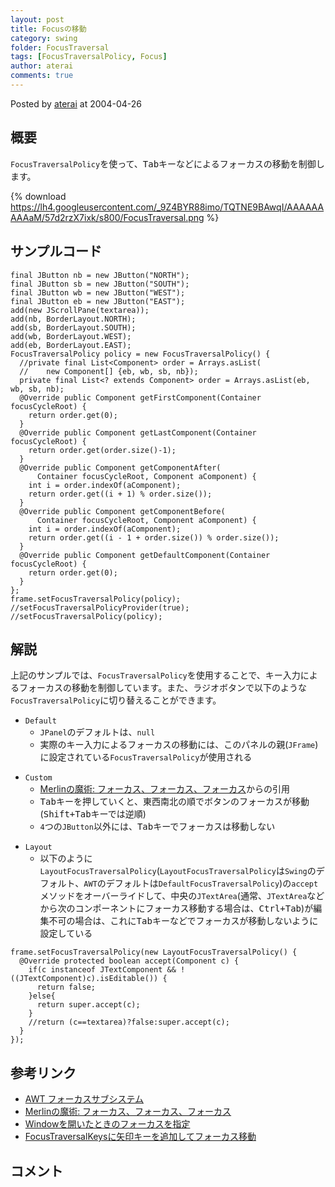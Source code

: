 ```yaml
---
layout: post
title: Focusの移動
category: swing
folder: FocusTraversal
tags: [FocusTraversalPolicy, Focus]
author: aterai
comments: true
---
```


Posted by [aterai](http://terai.xrea.jp/aterai.html) at 2004-04-26

## 概要
`FocusTraversalPolicy`を使って、<kbd>Tab</kbd>キーなどによるフォーカスの移動を制御します。

{% download https://lh4.googleusercontent.com/_9Z4BYR88imo/TQTNE9BAwqI/AAAAAAAAAaM/57d2rzX7ixk/s800/FocusTraversal.png %}

## サンプルコード
<pre class="prettyprint"><code>final JButton nb = new JButton("NORTH");
final JButton sb = new JButton("SOUTH");
final JButton wb = new JButton("WEST");
final JButton eb = new JButton("EAST");
add(new JScrollPane(textarea));
add(nb, BorderLayout.NORTH);
add(sb, BorderLayout.SOUTH);
add(wb, BorderLayout.WEST);
add(eb, BorderLayout.EAST);
FocusTraversalPolicy policy = new FocusTraversalPolicy() {
  //private final List&lt;Component&gt; order = Arrays.asList(
  //    new Component[] {eb, wb, sb, nb});
  private final List&lt;? extends Component&gt; order = Arrays.asList(eb, wb, sb, nb);
  @Override public Component getFirstComponent(Container focusCycleRoot) {
    return order.get(0);
  }
  @Override public Component getLastComponent(Container focusCycleRoot) {
    return order.get(order.size()-1);
  }
  @Override public Component getComponentAfter(
      Container focusCycleRoot, Component aComponent) {
    int i = order.indexOf(aComponent);
    return order.get((i + 1) % order.size());
  }
  @Override public Component getComponentBefore(
      Container focusCycleRoot, Component aComponent) {
    int i = order.indexOf(aComponent);
    return order.get((i - 1 + order.size()) % order.size());
  }
  @Override public Component getDefaultComponent(Container focusCycleRoot) {
    return order.get(0);
  }
};
frame.setFocusTraversalPolicy(policy);
//setFocusTraversalPolicyProvider(true);
//setFocusTraversalPolicy(policy);
</code></pre>

## 解説
上記のサンプルでは、`FocusTraversalPolicy`を使用することで、キー入力によるフォーカスの移動を制御しています。また、ラジオボタンで以下のような`FocusTraversalPolicy`に切り替えることができます。

- `Default`
    - `JPanel`のデフォルトは、`null`
    - 実際のキー入力によるフォーカスの移動には、このパネルの親(`JFrame`)に設定されている`FocusTraversalPolicy`が使用される

<!-- dummy comment line for breaking list -->

- `Custom`
    - [Merlinの魔術: フォーカス、フォーカス、フォーカス](http://www.ibm.com/developerworks/jp/java/library/j-mer07153/)からの引用
    - <kbd>Tab</kbd>キーを押していくと、東西南北の順でボタンのフォーカスが移動(<kbd>Shift+Tab</kbd>キーでは逆順)
    - `4`つの`JButton`以外には、<kbd>Tab</kbd>キーでフォーカスは移動しない

<!-- dummy comment line for breaking list -->

- `Layout`
    - 以下のように`LayoutFocusTraversalPolicy`(`LayoutFocusTraversalPolicy`は`Swing`のデフォルト、`AWT`のデフォルトは`DefaultFocusTraversalPolicy`)の`accept`メソッドをオーバーライドして、中央の`JTextArea`(通常、`JTextArea`などから次のコンポーネントにフォーカス移動する場合は、<kbd>Ctrl+Tab</kbd>)が編集不可の場合は、これに<kbd>Tab</kbd>キーなどでフォーカスが移動しないように設定している

<!-- dummy comment line for breaking list -->

<pre class="prettyprint"><code>frame.setFocusTraversalPolicy(new LayoutFocusTraversalPolicy() {
  @Override protected boolean accept(Component c) {
    if(c instanceof JTextComponent &amp;&amp; !((JTextComponent)c).isEditable()) {
      return false;
    }else{
      return super.accept(c);
    }
    //return (c==textarea)?false:super.accept(c);
  }
});
</code></pre>

## 参考リンク
- [AWT フォーカスサブシステム](http://docs.oracle.com/javase/jp/7/api/java/awt/doc-files/FocusSpec.html)
- [Merlinの魔術: フォーカス、フォーカス、フォーカス](http://www.ibm.com/developerworks/jp/java/library/j-mer07153/)
- [Windowを開いたときのフォーカスを指定](http://terai.xrea.jp/Swing/DefaultFocus.html)
- [FocusTraversalKeysに矢印キーを追加してフォーカス移動](http://terai.xrea.jp/Swing/FocusTraversalKeys.html)

<!-- dummy comment line for breaking list -->

## コメント
